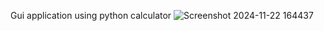 
Gui application using python calculator
![Screenshot 2024-11-22 164437](https://github.com/user-attachments/assets/59ea1bc1-b595-4e2a-965a-75fa2ec13f65)

